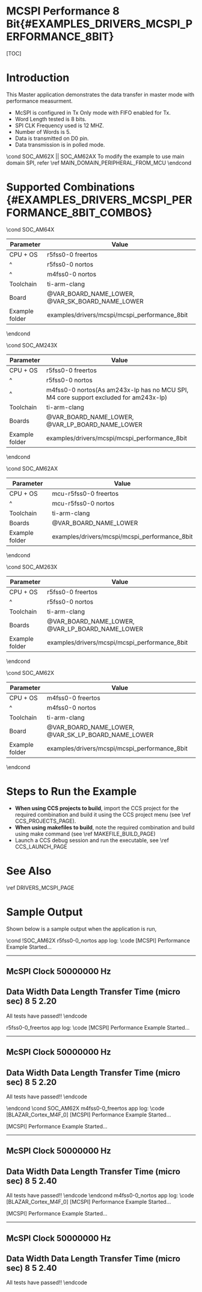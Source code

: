 # MCSPI Performance 8 Bit{#EXAMPLES_DRIVERS_MCSPI_PERFORMANCE_8BIT}

[TOC]

# Introduction

This Master application demonstrates the
data transfer in master mode with performance measurment.

- McSPI is configured in Tx Only mode with FIFO enabled for Tx.
- Word Length tested is 8 bits.
- SPI CLK Frequency used is 12 MHZ.
- Number of Words is 5.
- Data is transmitted on D0 pin.
- Data transmission is in polled mode.

\cond SOC_AM62X || SOC_AM62AX
To modify the example to use main domain SPI, refer \ref MAIN_DOMAIN_PERIPHERAL_FROM_MCU
\endcond

# Supported Combinations {#EXAMPLES_DRIVERS_MCSPI_PERFORMANCE_8BIT_COMBOS}

\cond SOC_AM64X

 Parameter      | Value
 ---------------|-----------
 CPU + OS       | r5fss0-0 freertos
 ^              | r5fss0-0 nortos
 ^              | m4fss0-0 nortos
 Toolchain      | ti-arm-clang
 Board          | @VAR_BOARD_NAME_LOWER, @VAR_SK_BOARD_NAME_LOWER
 Example folder | examples/drivers/mcspi/mcspi_performance_8bit

\endcond

\cond SOC_AM243X

 Parameter      | Value
 ---------------|-----------
 CPU + OS       | r5fss0-0 freertos
 ^              | r5fss0-0 nortos
 ^              | m4fss0-0 nortos(As am243x-lp has no MCU SPI, M4 core support excluded for am243x-lp)
 Toolchain      | ti-arm-clang
 Boards         | @VAR_BOARD_NAME_LOWER, @VAR_LP_BOARD_NAME_LOWER
 Example folder | examples/drivers/mcspi/mcspi_performance_8bit

\endcond

\cond SOC_AM62AX

 Parameter      | Value
 ---------------|-----------
 CPU + OS       | mcu-r5fss0-0 freertos
 ^              | mcu-r5fss0-0 nortos
 Toolchain      | ti-arm-clang
 Boards         | @VAR_BOARD_NAME_LOWER
 Example folder | examples/drivers/mcspi/mcspi_performance_8bit

\endcond

\cond SOC_AM263X

 Parameter      | Value
 ---------------|-----------
 CPU + OS       | r5fss0-0 freertos
 ^              | r5fss0-0 nortos
 Toolchain      | ti-arm-clang
 Boards         | @VAR_BOARD_NAME_LOWER, @VAR_LP_BOARD_NAME_LOWER
 Example folder | examples/drivers/mcspi/mcspi_performance_8bit

\endcond

\cond SOC_AM62X

 Parameter      | Value
 ---------------|-----------
 CPU + OS       | m4fss0-0 freertos
 ^              | m4fss0-0 nortos
 Toolchain      | ti-arm-clang
 Board          | @VAR_BOARD_NAME_LOWER, @VAR_SK_LP_BOARD_NAME_LOWER
 Example folder | examples/drivers/mcspi/mcspi_performance_8bit

\endcond

# Steps to Run the Example

- **When using CCS projects to build**, import the CCS project for the required combination
  and build it using the CCS project menu (see \ref CCS_PROJECTS_PAGE).
- **When using makefiles to build**, note the required combination and build using
  make command (see \ref MAKEFILE_BUILD_PAGE)
- Launch a CCS debug session and run the executable, see \ref CCS_LAUNCH_PAGE

# See Also

\ref DRIVERS_MCSPI_PAGE

# Sample Output

Shown below is a sample output when the application is run,

\cond !SOC_AM62X
r5fss0-0_nortos app log:
\code
[MCSPI] Performance Example Started...

----------------------------------------------------------
McSPI Clock 50000000 Hz
----------------------------------------------------------
Data Width      Data Length     Transfer Time (micro sec)
8               5                2.20
----------------------------------------------------------

All tests have passed!!
\endcode

r5fss0-0_freertos app log:
\code
[MCSPI] Performance Example Started...

----------------------------------------------------------
McSPI Clock 50000000 Hz
----------------------------------------------------------
Data Width      Data Length     Transfer Time (micro sec)
8               5                2.20
----------------------------------------------------------

All tests have passed!!
\endcode

\endcond
\cond SOC_AM62X
m4fss0-0_freertos app log:
\code
[BLAZAR_Cortex_M4F_0] [MCSPI] Performance Example Started...

[MCSPI] Performance Example Started...

----------------------------------------------------------
McSPI Clock 50000000 Hz
----------------------------------------------------------
Data Width      Data Length     Transfer Time (micro sec)
8               5                2.40
----------------------------------------------------------

All tests have passed!!
\endcode
\endcond
m4fss0-0_nortos app log:
\code
[BLAZAR_Cortex_M4F_0] [MCSPI] Performance Example Started...

[MCSPI] Performance Example Started...

----------------------------------------------------------
McSPI Clock 50000000 Hz
----------------------------------------------------------
Data Width      Data Length     Transfer Time (micro sec)
8               5                2.40
----------------------------------------------------------

All tests have passed!!
\endcode

